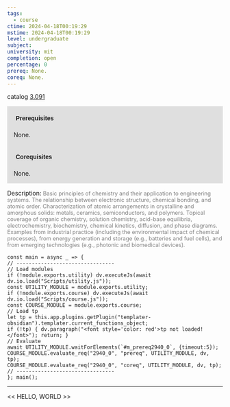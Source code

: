 ```yaml
---
tags:
  - course
ctime: 2024-04-18T00:19:29
mstime: 2024-04-18T00:19:29
level: undergraduate
subject: 
university: mit
completion: open
percentage: 0
prereq: None.
coreq: None.
---
```


catalog [3.091](http://student.mit.edu/catalog/m3a.html#3.091)

<span style="display: block; padding: 15px; background-color: rgb(100, 100, 100, 0.2);"><font id="m_prereq2940_0" style="display: block; font-family: Arial, sans-serif; font-weight: bold; padding: 5px">Prerequisites</font><br><span id="prereq2940_0">None.</span></span>
<span style="display: block; padding: 15px; background-color: rgb(100, 100, 100, 0.2);"><font id="m_coreq2940_0" style="display: block; font-family: Arial, sans-serif; font-weight: bold; padding: 5px">Corequisites</font><br><span id="coreq2940_0">None.</span></span>

<font style="">Description:</font>
<font style="color: grey; font-size: 0.8rem;">Basic principles of chemistry and their application to engineering systems. The relationship between electronic structure, chemical bonding, and atomic order. Characterization of atomic arrangements in crystalline and amorphous solids: metals, ceramics, semiconductors, and polymers. Topical coverage of organic chemistry, solution chemistry, acid-base equilibria, electrochemistry, biochemistry, chemical kinetics, diffusion, and phase diagrams. Examples from industrial practice (including the environmental impact of chemical processes), from energy generation and storage (e.g., batteries and fuel cells), and from emerging technologies (e.g., photonic and biomedical devices).</font>

```dataviewjs
const main = async _ => {
// --------------------------------
// Load modules
if (!module.exports.utility) dv.executeJs(await dv.io.load("Scripts/utility.js"));
const UTILITY_MODULE = module.exports.utility;
if (!module.exports.course) dv.executeJs(await dv.io.load("Scripts/course.js"));
const COURSE_MODULE = module.exports.course;
// Load tp
let tp = this.app.plugins.getPlugin("templater-obsidian").templater.current_functions_object;
if (!tp) { dv.paragraph("<font style='color: red'>tp not loaded!</font>"); return; }
// Evaluate
await UTILITY_MODULE.waitForElements(`#m_prereq2940_0`, {timeout:5});
COURSE_MODULE.evaluate_req("2940_0", "prereq", UTILITY_MODULE, dv, tp);
COURSE_MODULE.evaluate_req("2940_0", "coreq", UTILITY_MODULE, dv, tp);
// --------------------------------
}; main();
```

---

<< HELLO, WORLD >>
